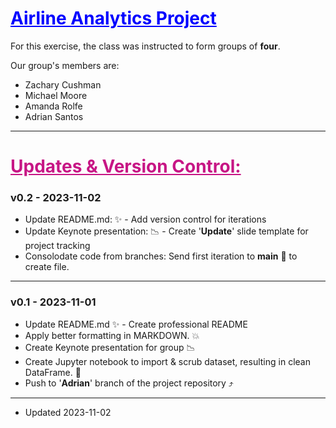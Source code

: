 <h1 style="color:blue; text-decoration: underline;">Airline Analytics Project</h1>

For this exercise, the class was instructed to form groups of **four**.

Our group's members are:

- Zachary Cushman
- Michael Moore
- Amanda Rolfe
- Adrian Santos

----

<h1 style="color:MediumVioletRed; text-decoration: underline;">Updates & Version Control:</h1>


### v0.2 - 2023-11-02
- Update README.md:  :sparkles: - Add version control for iterations
- Update Keynote presentation: :chart_with_downwards_trend: - Create '**Update**' slide template  for project tracking
- Consolodate code from branches: Send first iteration to **main** :twisted_rightwards_arrows: to create file.

----

### v0.1 - 2023-11-01      
- Update README.md  :sparkles: - Create professional README
- Apply better formatting in MARKDOWN. :boom:
- Create Keynote presentation for group :chart_with_downwards_trend:
- Create Jupyter notebook to import & scrub dataset, resulting in clean DataFrame.  :file_folder:
- Push to '**Adrian**' branch of the project repository :arrow_heading_up:

----

- Updated 2023-11-02
